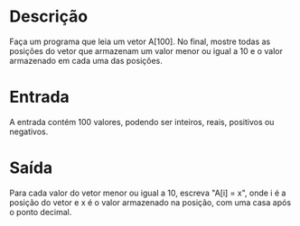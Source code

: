 ﻿# Descrição
Faça um programa que leia um vetor A[100]. No final, mostre todas as posições do vetor que armazenam um valor menor ou igual a 10 e o valor armazenado em cada uma das posições.

# Entrada
A entrada contém 100 valores, podendo ser inteiros, reais, positivos ou negativos.

# Saída
Para cada valor do vetor menor ou igual a 10, escreva "A[i] = x", onde i é a posição do vetor e x é o valor armazenado na posição, com uma casa após o ponto decimal.
